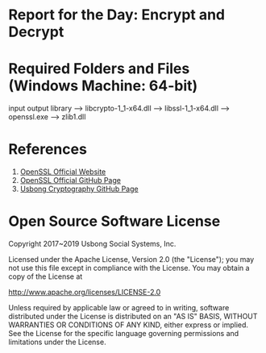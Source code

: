# Report for the Day: Encrypt and Decrypt
# Required Folders and Files (Windows Machine: 64-bit)
input
output
library
--> libcrypto-1_1-x64.dll
--> libssl-1_1-x64.dll
--> openssl.exe
--> zlib1.dll

# References
1) [OpenSSL Official Website](https://www.openssl.org)<br />
2) [OpenSSL Official GitHub Page](https://github.com/openssl/openssl)<br />
3) [Usbong Cryptography GitHub Page](https://github.com/usbong/cryptography)<br />

# Open Source Software License
Copyright 2017~2019 Usbong Social Systems, Inc.

Licensed under the Apache License, Version 2.0 (the "License"); you may not use this file except in compliance with the License. You may obtain a copy of the License at

   http://www.apache.org/licenses/LICENSE-2.0
  
Unless required by applicable law or agreed to in writing, software distributed under the License is distributed on an "AS IS" BASIS, WITHOUT WARRANTIES OR CONDITIONS OF ANY KIND, either express or implied. See the License for the specific language governing permissions and limitations under the License.


